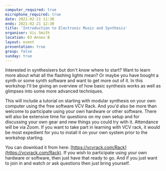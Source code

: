 ```yaml
---
computer_required: true
microphone_required: true
date: 2021-02-21 11:30
ends: 2021-02-21 12:30
title: 'Introduction to Electronic Music and Synthesis'
organiser: Vic Smith
location: 03 Annex B
layout: event
presentation: true
group: false
sunday: true
---
```

Interested in synthesisers but don't know where to start? Want to learn more about what all the flashing lights mean? Or maybe you have bought a synth or some synth software and want to get more out of it. In this workshop I'll be giving an overview of how basic synthesis works as well as glimpses into some more advanced techniques. 

This will include a tutorial on starting with modular synthesis on your own computer using the free software VCV Rack. And you'd also be more than welcome to participate using your own hardware or other software. There will also be extensive time for questions on my own setup and for discussing your own gear and new things you could try with it. Attendance will be via Zoom. If you want to take part in learning with VCV rack, it would be most expedient for you to install it on your own system prior to the workshop starting.

You can download it from here: [https://vcvrack.com/Rack](https://vcvrack.com/Rack). If you wish to participate using your own hardware or software, then just have that ready to go. And if you just want to join in and watch or ask questions then just bring yourself.
